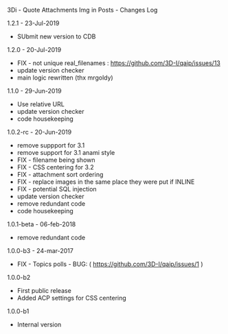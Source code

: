 3Di - Quote Attachments Img in Posts - Changes Log

1.2.1 - 23-Jul-2019
 - SUbmit new version to CDB

1.2.0 - 20-Jul-2019
 - FIX - not unique real_filenames : https://github.com/3D-I/qaip/issues/13
 - update version checker
 - main logic rewritten (thx mrgoldy)

1.1.0 - 29-Jun-2019
 - Use relative URL
 - update version checker
 - code housekeeping

1.0.2-rc - 20-Jun-2019
 - remove suppport for 3.1
 - remove support for 3.1 anami style
 - FIX - filename being shown
 - FIX - CSS centering for 3.2
 - FIX - attachment sort ordering
 - FIX - replace images in the same place they were put if INLINE
 - FIX - potential SQL injection
 - update version checker
 - remove redundant code
 - code housekeeping

1.0.1-beta - 06-feb-2018
 - remove redundant code

1.0.0-b3 - 24-mar-2017
 - FIX - Topics polls - BUG: ( https://github.com/3D-I/qaip/issues/1 )

1.0.0-b2
 - First public release
 - Added ACP settings for CSS centering

1.0.0-b1
 - Internal version
